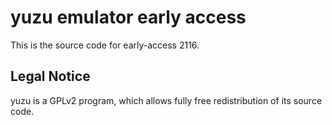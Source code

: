 yuzu emulator early access
=============

This is the source code for early-access 2116.

## Legal Notice

yuzu is a GPLv2 program, which allows fully free redistribution of its source code.